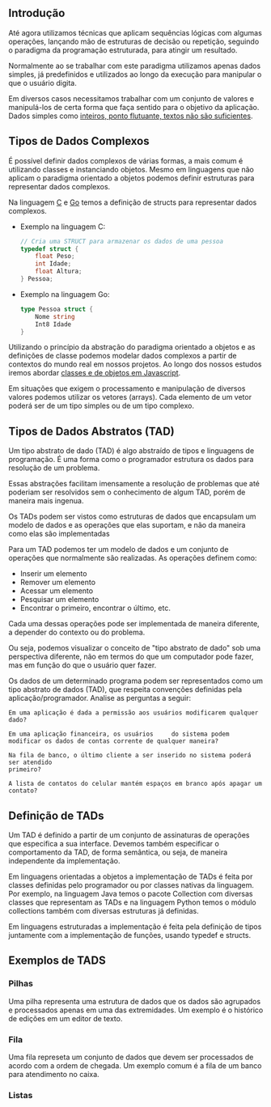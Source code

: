 ## Introdução

Até agora utilizamos técnicas que aplicam sequências lógicas com algumas operações, lançando mão de estruturas de decisão ou repetição, seguindo o paradigma da programação estruturada, para atingir um resultado. 

Normalmente ao se trabalhar com este paradigma utilizamos apenas dados simples, já predefinidos e utilizados ao longo da execução para manipular o que o usuário digita.

Em diversos casos necessitamos trabalhar com um conjunto de valores e manipulá-los de certa forma que faça sentido para o objetivo da aplicação. Dados simples como [inteiros, ponto flutuante, textos não são suficientes](../01-fundamentos-js/04-tipos).

## Tipos de Dados Complexos

É possível definir dados complexos de várias formas, a mais comum é utilizando classes e instanciando objetos. Mesmo em linguagens que não aplicam o paradigma orientado a objetos podemos definir estruturas para representar dados complexos.

Na linguagem [C](https://www.inf.pucrs.br/~pinho/LaproI/Structs/Structs.htm) e [Go](https://aprendagolang.com.br/o-que-sao-structs-e-como-usa-las/) temos a definição de structs para representar dados complexos.

- Exemplo na linguagem C: 
    
    ```c
    // Cria uma STRUCT para armazenar os dados de uma pessoa
    typedef struct {
        float Peso;   
        int Idade;    
        float Altura; 
    } Pessoa;
    ```



- Exemplo na linguagem Go: 

    ```go
    type Pessoa struct {
        Nome string
        Int8 Idade 
    }
    ```

Utilizando o princípio da abstração do paradigma orientado a objetos e as definições de classe podemos modelar dados complexos a partir de contextos do mundo real em nossos projetos. Ao longo dos nossos estudos iremos abordar [classes e de objetos em Javascript](../02-classes-objetos).

Em situações que exigem o processamento e manipulação de diversos valores podemos utilizar os vetores (arrays). Cada elemento de um vetor poderá ser de um tipo simples ou de um tipo complexo.

## Tipos de Dados Abstratos (TAD)

Um tipo abstrato de dado (TAD) é algo abstraído de tipos e linguagens de programação. É uma forma como o programador estrutura os dados para resolução de um problema.

Essas abstrações facilitam imensamente a resolução de problemas que até poderiam ser resolvidos sem o conhecimento de algum TAD, porém de maneira mais ingenua.

Os TADs podem ser vistos como estruturas de dados que encapsulam um modelo de dados e as operações que elas suportam, e não da maneira como elas são implementadas


Para um TAD podemos ter um modelo de dados e um conjunto de operações que normalmente são realizadas. As operações definem como:
- Inserir um elemento
- Remover um elemento
- Acessar um elemento
- Pesquisar um elemento
- Encontrar o primeiro, encontrar o último, etc.

Cada uma dessas operações pode ser implementada de maneira diferente, a depender do contexto ou do problema.

Ou seja, podemos visualizar o conceito de "tipo abstrato de dado" sob uma perspectiva diferente, não em termos do que um computador pode fazer, mas em função do que o usuário quer fazer.

Os dados de um determinado programa podem ser representados como um tipo abstrato de dados (TAD), que respeita convenções definidas pela aplicação/programador. Analise as perguntas a seguir:

    Em uma aplicação é dada a permissão aos usuários modificarem qualquer dado? 

    Em uma aplicação financeira, os usuários     do sistema podem modificar os dados de contas corrente de qualquer maneira?

    Na fila de banco, o último cliente a ser inserido no sistema poderá ser atendido
    primeiro?

    A lista de contatos do celular mantém espaços em branco após apagar um contato?

## Definição de TADs


Um TAD é definido a partir de um conjunto de assinaturas de operações que especifica a sua interface. Devemos também especificar o comportamento da TAD, de forma semântica, ou seja, de maneira independente da implementação.


Em linguagens orientadas a objetos a implementação de TADs é feita por classes definidas pelo programador ou por classes nativas da linguagem. Por exemplo, na linguagem Java temos o pacote Collection com diversas classes que representam as TADs e na linguagem Python temos o módulo collections também com diversas estruturas já definidas.

Em linguagens estruturadas a implementação é feita pela definição de tipos juntamente com a implementação de funções, usando typedef e structs.

## Exemplos de TADS

### Pilhas

Uma pilha representa uma estrutura de dados que os dados são agrupados e processados apenas em uma das extremidades. Um exemplo é o histórico de edições em um editor de texto.

[](!04-estruturas-nao-lineares/01-arvores)

### Fila

Uma fila represeta um conjunto de dados que devem ser processados de acordo com a ordem de chegada. Um exemplo comum é a fila de um banco para atendimento no caixa.


###

### Listas